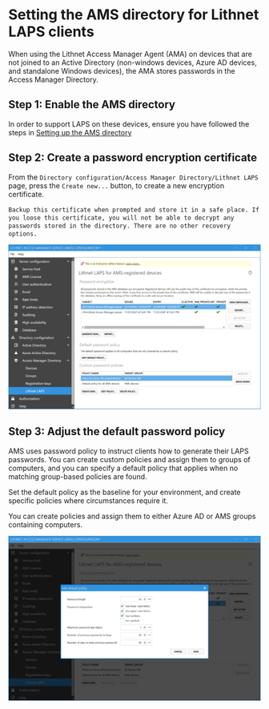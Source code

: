 # Setting the AMS directory for Lithnet LAPS clients

When using the Lithnet Access Manager Agent (AMA) on devices that are not joined to an Active Directory (non-windows devices, Azure AD devices, and standalone Windows devices), the AMA stores passwords in the Access Manager Directory.

## Step 1: Enable the AMS directory

In order to support LAPS on these devices, ensure you have followed the steps in [Setting up the AMS directory](setting-up-the-ams-directory.md)

## Step 2: Create a password encryption certificate

From the `Directory configuration/Access Manager Directory/Lithnet LAPS` page, press the `Create new...` button, to create a new encryption certificate.

```
Backup this certificate when prompted and store it in a safe place. If you loose this certificate, you will not be able to decrypt any passwords stored in the directory. There are no other recovery options.
```

![](../../../docs/images/ui-page-lithnet-laps-for-ams.png)

## Step 3: Adjust the default password policy

AMS uses password policy to instruct clients how to generate their LAPS passwords. You can create custom policies and assign them to groups of computers, and you can specify a default policy that applies when no matching group-based policies are found.

Set the default policy as the baseline for your environment, and create specific policies where circumstances require it.

You can create policies and assign them to either Azure AD or AMS groups containing computers.

![](../../../docs/images/ui-page-lithnet-laps-default-password-policy.png)
